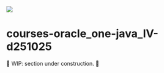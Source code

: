 <!-- Badges:
- Source: 'https://shields.io/docs/static-badges', 'https://shields.io/badges/static-badge'.
- HTML structure followed: 'https://github.com/facebook/docusaurus/blob/main/README.md?plain=1'.
- Badges with logos: 'https://shields.io/docs/logos', 'https://simpleicons.org/', 'https://github.com/simple-icons/simple-icons/blob/master/slugs.md'.
- HTML <a> tag not redirecting: 'https://stackoverflow.com/questions/8260546/make-a-html-link-that-does-nothing-literally-nothing/8260561#8260561', 'https://www.geeksforgeeks.org/html/how-to-create-html-link-that-does-not-follow-the-link/'.
-->

<!-- Badge: WIP -->
<div align="left">
  <a href="#" onclick="return false;"><img src="https://img.shields.io/badge/STATUS-WIP-yellow?style=flat"/></a>
</div>
<!--
🚧 WIP: section under construction. 🚧
-->

<!-- Badge: Done
<div align="left">
  <a href="#" onclick="return false;"><img src="https://img.shields.io/badge/STATUS-DONE-green?style=flat" /></a>
</div> -->

<!-- README structure followed:
- 'https://www.aluracursos.com/blog/como-escribir-un-readme-increible-en-tu-github/'.
- 'https://github.com/camilafernanda/GlicoCare/'.
- 'https://github.com/nasa/openmct/'.
- 'https://github.com/facebook/docusaurus'.
-->

# courses-oracle_one-java_IV-d251025

🚧 WIP: section under construction. 🚧

<!-- EOF. -->
